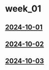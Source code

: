 # week_01 <!-- markmap: foldAll -->
## [2024-10-01](2024-10-01/2024-10-01.html)
## [2024-10-02](2024-10-02/2024-10-02.html)
## [2024-10-03](2024-10-03/2024-10-03.html)

